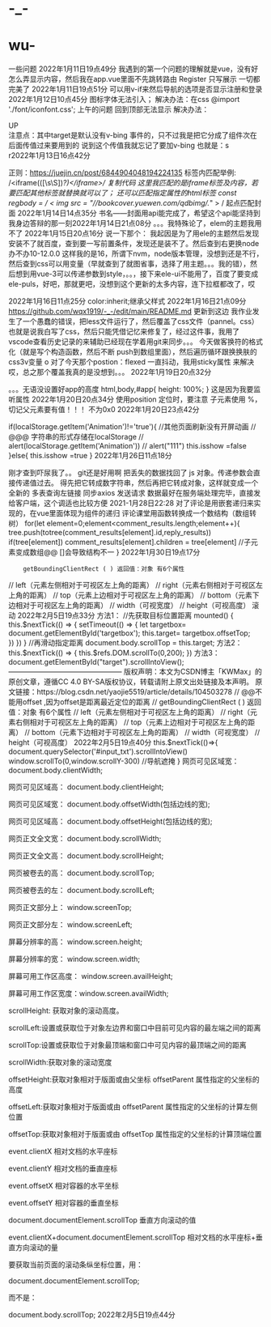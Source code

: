 # -_-
# wu-
一些问题
2022年1月11日19点49分
我遇到的第一个问题的理解就是vue，没有好
怎么弄显示内容，然后我在app.vue里面不先跳转路由
<router-link active-class="active" to="/register">Register</router-link>
只写展示
<router-view></router-view>
一切都完美了
2022年1月11日19点51分
可以用v-if来然后导航的选项是否显示注册和登录
2022年1月12日10点45分
图标字体无法引入；
解决办法：在css @import './font/iconfont.css';
上午的问题
回到顶部无法显示
解决办法：
  <el-backtop 
    :target=idname
    :bottom="100" 
    :visibility-height="1">
    <div
      style="{
        height: 100%;
        width: 100%;
        background-color: #f2f5f6;
        box-shadow: 0 0 6px rgba(0,0,0, .12);
        text-align: center;
        line-height: 40px;
        color: #1989fa;
      }"
    >
      UP
    </div>
  </el-backtop>
  注意点：其中target是默认没有v-bing 事件的，只不过我是把它分成了组件次在后面传值过来要用到的
  说到这个传值我就忘记了要加v-bing 也就是：s  
  r2022年1月13日16点42分

正则：https://juejin.cn/post/6844904048194224135
标签内匹配举例:
/<iframe(([\s\S])*?)<\/iframe>/
复制代码
这里我匹配的是iframe标签及内容，若要匹配其他标签就替换就可以了； 还可以匹配指定属性的html标签
const regbody = / < img  src = "\/\/bookcover\.yuewen\.com\/qdbimg\/.*" > /
起点匹配封面
  2022年1月14日14点35分
书名——封面用api能完成了，希望这个api能坚持到我身边答辩的那一刻2022年1月14日21点08分
。。。我特殊论了，elem的主题我用不了 2022年1月15日20点16分
说一下那个：
我起因是为了用ele的主题然后发现安装不了就百度，查到要一写前置条件，发现还是装不了。然后查到右更换node办不办10-12.0.0 这样我的是16，所谓下nvm，node版本管理，没想到还是不行，然后查到css可以用变量（早就查到了就图省事，选择了用主题。。。我的错），然后想到用vue-3可以传递参数到style，。。，接下来ele-ui不能用了，百度了要变成ele-puls，好吧，那就更吧，没想到这个更新的太多内容，连下拉框都改了，哎

2022年1月16日11点25分
color:inherit;继承父样式 2022年1月16日21点09分
https://github.com/wqx1919/-_-/edit/main/README.md 更新到这边
我作业发生了一个愚蠢的错误，把less文件运行了，然后覆盖了css文件（pannel。css）也就是说我白写了css，然后只能凭借记忆来修复了，经过这件事，我用了vscode查看历史记录的来辅助已经现在学着用git来同步。。。
今天做客换符的格式化（就是写个构造函数，然后不断 push到数组里面），然后遍历循环跟换换肤的css3v变量
o 对了今天那个postion：flexed 一直抖动，我用sticky属性 来解决
哎，总之那个覆盖我真的是没想到。。。
2022年1月19日20点32分

。。。无语没设置好app的高度
html,body,#app{
    height: 100%;
}
这是因为我要监听属性
2022年1月20日20点34分
使用position 定位时，要注意
子元素使用 %，切记父元素要有值！！！ 不为0x0
2022年1月20日23点42分

  if(localStorage.getItem('Animation')!='true'){ //其他页面刷新没有开屏动画
      // @@@ 字符串的形式存储在localStorage
        // alert(localStorage.getItem('Animation'))
        // alert("111")
       this.isshow =false
      }else{
       this.isshow =true
      }
      2022年1月26日11点18分

刚才查到吓尿我了。。 git还是好用啊 把丢失的数据找回了
js 对象。传递参数会直接传递值过去。
得先把它转成数字符串，然后再把它转成对象，这样就变成一个全新的
多表查询左链接 
同步axios 发送请求
数据最好在服务端处理完毕，直接发给客户端，这个调适也比较方便
2021-1月28日22:28
对了评论是用嵌套递归来实现的，在vue里面体现为组件的递归
评论课堂用函数转换成一个数结构（数组转树）
        for(let element=0;element<comment_results.length;element++){
          tree.push(totree(comment_results[element].id,reply_results))
          if(tree[element])
          comment_results[element].children = tree[element] //子元素变成数组@@ []会导致结构不一
        }
2022年1月30日19点17分

        getBoundingClientRect ( ) 返回值：对象 有6个属性
// left（元素左侧相对于可视区左上角的距离）
// right（元素右侧相对于可视区左上角的距离）
// top（元素上边相对于可视区左上角的距离）
// bottom（元素下边相对于可视区左上角的距离）
// width（可视宽度）
// height（可视高度）
滚动
2022年2月5日19点33分
方法1：
//先获取目标位置距离
mounted() {
  this.$nextTick(() => {
     setTimeout(() => {
        let targetbox= document.getElementById('targetbox');
        this.target= targetbox.offsetTop;        
   })
  })
}
//再滑动指定距离
document.body.scrollTop = this.target;
方法2：
this.$nextTick(() => {
     this.$refs.DOM.scrollTo(0,200);
})
方法3：
document.getElementById("target").scrollIntoView();
————————————————
版权声明：本文为CSDN博主「KWMax」的原创文章，遵循CC 4.0 BY-SA版权协议，转载请附上原文出处链接及本声明。
原文链接：https://blog.csdn.net/yaojie5519/article/details/104503278
        // @@不能用offset ,因为offset是距离最近定位的距离
//         getBoundingClientRect ( ) 返回值：对象 有6个属性
// left（元素左侧相对于可视区左上角的距离）
// right（元素右侧相对于可视区左上角的距离）
// top（元素上边相对于可视区左上角的距离）
// bottom（元素下边相对于可视区左上角的距离）
// width（可视宽度）
// height（可视高度）
2022年2月5日19点40分
 this.$nextTick(()=>{
        document.querySelector('#input_txt').scrollIntoView()
        window.scrollTo(0,window.scrollY-300) //导航遮掩 
        }
        网页可见区域宽： document.body.clientWidth;

网页可见区域高： document.body.clientHeight;

网页可见区域宽： document.body.offsetWidth(包括边线的宽);

网页可见区域高： document.body.offsetHeight(包括边线的宽);

网页正文全文宽： document.body.scrollWidth;

网页正文全文高： document.body.scrollHeight;

网页被卷去的高： document.body.scrollTop;

网页被卷去的左： document.body.scrollLeft;

网页正文部分上： window.screenTop;

网页正文部分左： window.screenLeft;

屏幕分辨率的高： window.screen.height;

屏幕分辨率的宽： window.screen.width;

屏幕可用工作区高度： window.screen.availHeight;

屏幕可用工作区宽度：window.screen.availWidth;

scrollHeight: 获取对象的滚动高度。

scrollLeft:设置或获取位于对象左边界和窗口中目前可见内容的最左端之间的距离

scrollTop:设置或获取位于对象最顶端和窗口中可见内容的最顶端之间的距离

scrollWidth:获取对象的滚动宽度

offsetHeight:获取对象相对于版面或由父坐标 offsetParent 属性指定的父坐标的高度

offsetLeft:获取对象相对于版面或由 offsetParent 属性指定的父坐标的计算左侧位置

offsetTop:获取对象相对于版面或由 offsetTop 属性指定的父坐标的计算顶端位置

event.clientX 相对文档的水平座标

event.clientY 相对文档的垂直座标

event.offsetX 相对容器的水平坐标

event.offsetY 相对容器的垂直坐标

document.documentElement.scrollTop 垂直方向滚动的值

event.clientX+document.documentElement.scrollTop 相对文档的水平座标+垂直方向滚动的量

要获取当前页面的滚动条纵坐标位置，用：

document.documentElement.scrollTop;

而不是：

document.body.scrollTop;
2022年2月5日19点44分
